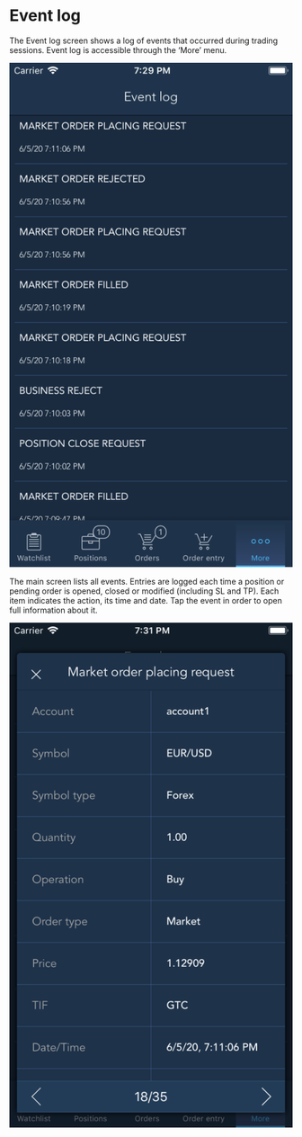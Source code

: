 # Event log

The Event log screen shows a log of events that occurred during trading sessions. Event log is accessible through the ‘More’ menu.

![](../../../.gitbook/assets/1%20%28115%29.png)


The main screen lists all events. Entries are logged each time a position or pending order is opened, closed or modified \(including SL and TP\). Each item indicates the action, its time and date. Tap the event in order to open full information about it.

![](../../../.gitbook/assets/2%20%2899%29.png)



